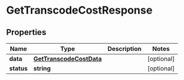
# GetTranscodeCostResponse

## Properties

Name | Type | Description | Notes
------------ | ------------- | ------------- | -------------
**data** | [**GetTranscodeCostData**](GetTranscodeCostData.md) |  |  [optional]
**status** | **string** |  |  [optional]




